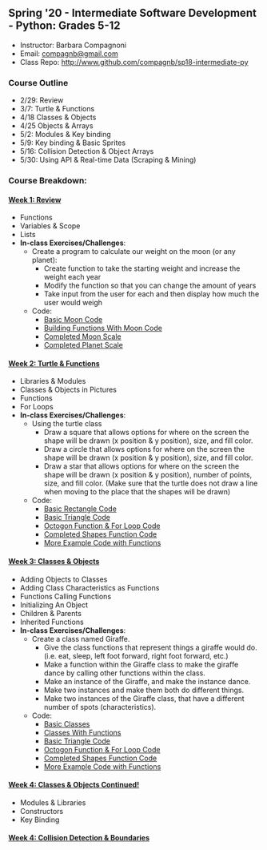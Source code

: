 ## Spring '20 - Intermediate Software Development - Python: Grades 5-12
* Instructor: Barbara Compagnoni
* Email: compagnb@gmail.com
* Class Repo: http://www.github.com/compagnb/sp18-intermediate-py

### Course Outline
* 2/29: Review 
* 3/7: Turtle & Functions
* 4/18 Classes & Objects
* 4/25 Objects & Arrays  
* 5/2: Modules & Key binding
* 5/9: Key binding & Basic Sprites
* 5/16: Collision Detection & Object Arrays 
* 5/30: Using API & Real-time Data (Scraping & Mining)

### Course Breakdown:
#### [Week 1: Review](notes/wk1.md)
* Functions
* Variables & Scope
* Lists
* **In-class Exercises/Challenges**: 
	* Create a program to calculate our weight on the moon (or any planet):
        * Create function to take the starting weight and increase the weight each year
        * Modify the function so that you can change the amount of years
        * Take input from the user for each and then display how much the user would weigh
    * Code:
    	* [Basic Moon Code](codeExercises/wk1_basicMoon.py)
    	* [Building Functions With Moon Code](codeExercises/wk1_moonFunction.py)
    	* [Completed Moon Scale](codeExercises/wk1_moonScale.py)
    	* [Completed Planet Scale](codeExercises/wk1_planetScale.py)

#### [Week 2: Turtle & Functions](notes/wk2.md)
* Libraries & Modules
* Classes & Objects in Pictures
* Functions
* For Loops
* **In-class Exercises/Challenges**: 
	* Using the turtle class
		* Draw a square that allows options for where on the screen the shape will be drawn (x position & y position), size, and fill color. 
    	* Draw a circle that allows options for where on the screen the shape will be drawn (x position & y position), size, and fill color. 
    	* Draw a star that allows options for where on the screen the shape will be drawn (x position & y position), number of points, size, and fill color. 
        (Make sure that the turtle does not draw a line when moving to the place that the shapes will be drawn)
    * Code:
    	* [Basic Rectangle Code](codeExercises/wk2_rectangle.py)
    	* [Basic Triangle Code](codeExercises/wk2_triangle.py)
    	* [Octogon Function & For Loop Code](codeExercises/wk2_Octogon.py)
    	* [Completed Shapes Function Code](codeExercises/wk2_Shapes.py)
        * [More Example Code with Functions](codeExercises/)

#### [Week 3: Classes & Objects](notes/wk3.md)
* Adding Objects to Classes
* Adding Class Characteristics as Functions
* Functions Calling Functions
* Initializing An Object
* Children & Parents
* Inherited Functions
* **In-class Exercises/Challenges**: 
	* Create a class named Giraffe. 
        * Give the class functions that represent things a giraffe would do. (i.e. eat, sleep, left foot forward, right foot forward, etc.)
        * Make a function within the Giraffe class to make the giraffe dance by calling other functions within the class. 
        * Make an instance of the Giraffe, and make the instance dance.
        * Make two instances and make them both do different things. 
        * Make two instances of the Giraffe class, that have a different number of spots (characteristics).
    * Code:
        * [Basic Classes](codeExercises/wk3_classes.py)
        * [Classes With Functions](codeExercises/wk3_classesFuntion.py)
        * [Basic Triangle Code](codeExercises/wk2_triangle.py)
        * [Octogon Function & For Loop Code](codeExercises/wk2_Octogon.py)
        * [Completed Shapes Function Code](codeExercises/wk2_Shapes.py)
        * [More Example Code with Functions](codeExercises/)

#### [Week 4: Classes & Objects Continued!](notes/wk4.md)
* Modules & Libraries
* Constructors
* Key Binding


#### [Week 4: Collision Detection & Boundaries](notes/wk5.md)


